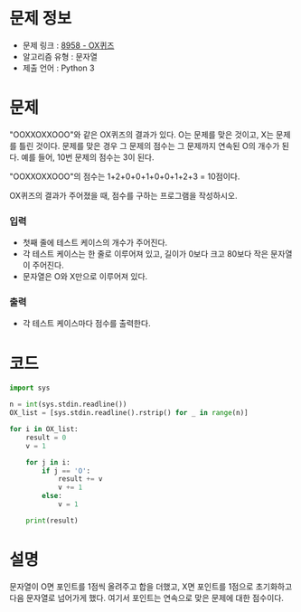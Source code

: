 # 문제 정보
- 문제 링크 : [8958 - OX퀴즈](https://www.acmicpc.net/problem/8958)
- 알고리즘 유형 : 문자열
- 제출 언어 : Python 3

# 문제
"OOXXOXXOOO"와 같은 OX퀴즈의 결과가 있다. O는 문제를 맞은 것이고, X는 문제를 틀린 것이다. 문제를 맞은 경우 그 문제의 점수는 그 문제까지 연속된 O의 개수가 된다. 예를 들어, 10번 문제의 점수는 3이 된다.

"OOXXOXXOOO"의 점수는 1+2+0+0+1+0+0+1+2+3 = 10점이다.

OX퀴즈의 결과가 주어졌을 때, 점수를 구하는 프로그램을 작성하시오.

### 입력
- 첫째 줄에 테스트 케이스의 개수가 주어진다.
- 각 테스트 케이스는 한 줄로 이루어져 있고, 길이가 0보다 크고 80보다 작은 문자열이 주어진다.
- 문자열은 O와 X만으로 이루어져 있다.

### 출력
- 각 테스트 케이스마다 점수를 출력한다.

# 코드
```python
import sys

n = int(sys.stdin.readline())
OX_list = [sys.stdin.readline().rstrip() for _ in range(n)]

for i in OX_list:
    result = 0
    v = 1

    for j in i:
        if j == 'O':
            result += v
            v += 1
        else:
            v = 1

    print(result)
```

# 설명
문자열이 O면 포인트를 1점씩 올려주고 합을 더했고, X면 포인트를 1점으로 초기화하고 다음 문자열로 넘어가게 했다. 여기서 포인트는 연속으로 맞은 문제에 대한 점수이다.
